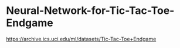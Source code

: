 # Neural-Network-for-Tic-Tac-Toe-Endgame

https://archive.ics.uci.edu/ml/datasets/Tic-Tac-Toe+Endgame

